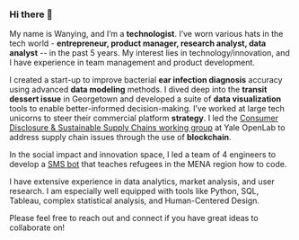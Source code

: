 ### Hi there 👋
My name is Wanying, and I’m a **technologist**. I’ve worn various hats in the tech world - **entrepreneur, product manager, research analyst, data analyst** -- in the past 5 years. My interest lies in technology/innovation, and I have experience in team management and product development. 

I created a start-up to improve bacterial **ear infection diagnosis** accuracy using advanced **data modeling** methods. I dived deep into the **transit dessert issue** in Georgetown and developed a suite of **data visualization** tools to enable better-informed decision-making. I’ve worked at large tech unicorns to steer their commercial platform **strategy**. I led the [Consumer Disclosure & Sustainable Supply Chains working group](https://collabathon-docs.openclimate.earth/hacks/team-contributions/consumer-disclosure-and-sustainable-supply-chains) at Yale OpenLab to address supply chain issues through the use of **blockchain**.

In the social impact and innovation space, I led a team of 4 engineers to develop a [SMS bot](https://three-magnesium-38c.notion.site/WorldWideCode-fd11439d52814a09a376a95dfba0c58e) that teaches refugees in the MENA region how to code.

I have extensive experience in data analytics, market analysis, and user research. I am especially well equipped with tools like Python, SQL, Tableau, complex statistical analysis, and Human-Centered Design.

Please feel free to reach out and connect if you have great ideas to collaborate on!



<!--
**wanying4/wanying4** is a ✨ _special_ ✨ repository because its `README.md` (this file) appears on your GitHub profile.

Here are some ideas to get you started:

- 🔭 I’m currently working on ...
- 🌱 I’m currently learning ...
- 👯 I’m looking to collaborate on ...
- 🤔 I’m looking for help with ...
- 💬 Ask me about ...
- 📫 How to reach me: ...
- 😄 Pronouns: ...
- ⚡ Fun fact: ...
-->
